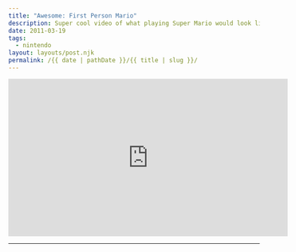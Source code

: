 ```yaml
---
title: "Awesome: First Person Mario"
description: Super cool video of what playing Super Mario would look like if you were Mario.
date: 2011-03-19
tags: 
  - nintendo
layout: layouts/post.njk
permalink: /{{ date | pathDate }}/{{ title | slug }}/
---
```


<iframe class="youtube-video" width="560" height="315" src="https://www.youtube.com/embed/KBb9wFP7uZM" title="YouTube video player" frameborder="0" allow="accelerometer; autoplay; clipboard-write; encrypted-media; gyroscope; picture-in-picture; web-share" allowfullscreen></iframe>

---
